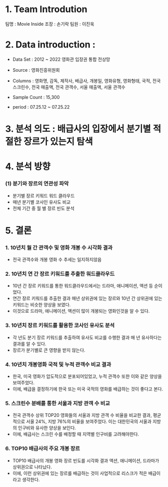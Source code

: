 # 1. Team Introdution
팀명 : Movie Inside
조장 : 손기락
팀원 : 이진욱

# 2. Data introduction : 

- Data Set : 2012 ~ 2022 영화관 입장권 통합 전상망

- Source : 영화진흥위원회

- Columns : 영화명, 감독, 제작사, 배급사, 개봉일, 영화유형, 영화형태, 국적, 전국 스크린수, 전국 매출액, 전국 관객수, 서울 매출액, 서울 관객수

- Sample Count : 15,300

- period : 07.25.12 ~ 07.25.22 

# 3. 분석 의도 : 배급사의 입장에서 분기별 적절한 장르가 있는지 탐색

# 4. 분석 방향 
### (1) 분기와 장르의 연관성 파악
- 분기별 장르 키워드 워드 클라우드
- 매년 분기별 코사인 유사도 비교
- 전체 기간 중 월 별 장르 빈도 분석

# 5. 결론

### 1. 10년치 월 간 관객수 및 영화 개봉 수 시각화 결과 

- 전국 관객수와 개봉 영화 수 추세는 일지하지않음

### 2. 10년치 연 간 장르 키워드를 추출한 워드클라우드

- 10년 간 장르 키워드를 통한 워드클라우드에서는 드라마, 애니메이션, 액션 등 순이었다.
- 연간 장르 키워드를 추출한 결과 매년 상위권에 있는 장르와 10년 간 상위권에 있는 키워드는 비슷한 양상을 보였다.
- 이것으로 드라마, 애니메이션, 액션이 많이 개봉되는 영화인것을 알 수 있다.

### 3. 10년치 장르 키워드를 활용한 코사인 유사도 분석

- 각 년도 분기 장르 키워드를 추출하여 유사도 비교를 수행한 결과 매 년 유사하다는 결과를 알 수 있다.
- 장르가 분기별로 큰 영향을 받지 않는다.

### 4. 10년치 개봉영화 국적 및 누적 관객수 비교 결과
- 한국, 미국 영화가 압도적으로 분포되어있었고, 누적 관객수 또한 이와 같은 양상을 보여주었다.
- 이에, 배급을 결정하기에 한국 또는 미국 국적의 영화를 배급하는 것이 좋다고 본다.

### 5. 스크린수 분배를 통한 서울과 지방 관객 수 비교
- 전국 관객수 상위 TOP20 영화들의 서울과 지방 관객 수 비율을 비교한 결과, 평균적으로 서울 24%, 지방 76%의 비율을 보여주었다. 이는 대한민국의 서울과 지방의 인구비와 유사한 양상을 보인다.
- 이에, 배급사는 스크린 수를 배정할 때 지역별 인구비를 고려해야한다.

### 6. TOP10 배급사의 주요 개봉 장르
- TOP10 배급사의 개봉 영화 장르 빈도를 시각화 결과 액션, 애니메이션, 드라마가 상위권으로 나타났다. 
- 이에, 이런 상위권에 있는 장르를 배급하는 것이 사업적으로 리스크가 적은 배급이라고 생각한다.
